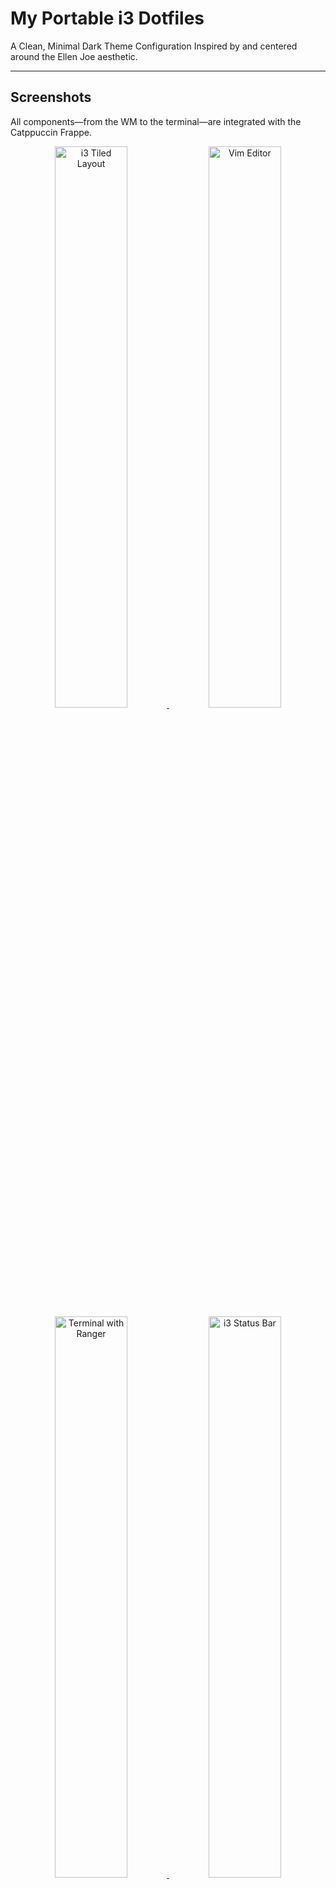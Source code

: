 # My Portable i3 Dotfiles 

A Clean, Minimal Dark Theme Configuration
Inspired by and centered around the Ellen Joe aesthetic.

---
## Screenshots

All components—from the WM to the terminal—are integrated with the Catppuccin Frappe. 

<div align="center">
    
<a href="https://github.com/6aru/i3-EllenJoe/blob/main/assets/Screenshots/Screenshot-20251012T172149.png" target="_blank">
    <img src="https://github.com/6aru/i3-EllenJoe/blob/main/assets/Screenshots/Screenshot-20251012T172149.png" width="48%" alt="i3 Tiled Layout" title="Lockscreen">
</a>
<a href="https://github.com/6aru/i3-EllenJoe/blob/main/assets/Screenshots/Screenshot-20251012T120305.png" target="_blank">
    <img src="https://github.com/6aru/i3-EllenJoe/blob/main/assets/Screenshots/Screenshot-20251012T120305.png" width="48%" alt="Vim Editor" title="i3wm & i3stastus bar">
</a>

<br>

<a href="https://github.com/6aru/i3-EllenJoe/blob/main/assets/Screenshots/Screenshot-20251012T120331.png" target="_blank">
    <img src="https://github.com/6aru/i3-EllenJoe/blob/main/assets/Screenshots/Screenshot-20251012T120331.png" width="48%" alt="Terminal with Ranger" title="dmenu">
</a>
<a href="https://github.com/6aru/i3-EllenJoe/blob/main/assets/Screenshots/Screenshot-20251012T120458.png" target="_blank">
    <img src="https://github.com/6aru/i3-EllenJoe/blob/main/assets/Screenshots/Screenshot-20251012T120458.png" width="48%" alt="i3 Status Bar" title="Lxterminal, Starship, neofetch, ble.sh">
</a>

<a href="https://github.com/6aru/i3-EllenJoe/blob/main/assets/Screenshots/Screenshot-20251012T120531.png" target="_blank">
    <img src="https://github.com/6aru/i3-EllenJoe/blob/main/assets/Screenshots/Screenshot-20251012T120531.png" width="48%" alt="dmenu App Launcher" title="Vim">
</a>
<a href="https://github.com/6aru/i3-EllenJoe/blob/main/assets/Screenshots/Screenshot-20251012T115759.png" target="_blank">
    <img src="https://github.com/6aru/i3-EllenJoe/blob/main/assets/Screenshots/Screenshot-20251012T115759.png" width="48%" alt="Terminal with Starship" title="SuperFile(spf)">
</a>

<br>

<a href="https://github.com/6aru/i3-EllenJoe/blob/main/assets/Screenshots/Screenshot-20251012T115834.png" target="_blank">
    <img src="https://github.com/6aru/i3-EllenJoe/blob/main/assets/Screenshots/Screenshot-20251012T115834.png" width="48%" alt="Ranger File Manager" title="atuin">
</a>
<a href="https://github.com/6aru/i3-EllenJoe/blob/main/assets/Screenshots/Screenshot-20251012T115955.png" target="_blank">
    <img src="https://github.com/6aru/i3-EllenJoe/blob/main/assets/Screenshots/Screenshot-20251012T115955.png" width="48%" alt="Firefox Browser" title="neofetch">
</a>

<a href="https://github.com/6aru/i3-EllenJoe/blob/main/assets/Screenshots/Screenshot-20251012T120105.png" target="_blank">
    <img src="https://github.com/6aru/i3-EllenJoe/blob/main/assets/Screenshots/Screenshot-20251012T120105.png" width="48%" alt="Another Tiled Layout" title="FireFox">
</a>
<a href="https://github.com="6aru/i3-EllenJoe/blob/main/assets/Screenshots/Screenshot-20251012T120710.png" target="_blank">
    <img src="https://github.com/6aru/i3-EllenJoe/blob/main/assets/Screenshots/Screenshot-20251012T120710.png" width="48%" alt="Vim Editor (Code)" title="Lxterminal & firefox">
</a>

<br>

<a href="https://github.com/6aru/i3-EllenJoe/blob/main/assets/Screenshots/Screenshot-20251012T120806.png" target="_blank">
    <img src="https://github.com/6aru/i3-EllenJoe/blob/main/assets/Screenshots/Screenshot-20251012T120806.png" width="48%" alt="Another dmenu View" >
</a>
<a href="https://github.com/6aru/i3-EllenJoe/blob/main/assets/Screenshots/Screenshot-20251012T120206.png" target="_blank">
    <img src="https://github.com/6aru/i3-EllenJoe/blob/main/assets/Screenshots/Screenshot-20251012T120206.png" width="48%" alt="lxterminal" >
</a>
</div>

---

## Configuration Details

| Component | Software/Configuration | Links |
| :--- | :--- | :--- |
| **Window Manager (WM)** | **i3** | [Repository](https://github.com/i3/i3), [Catppuccin Colorscheme](https://github.com/catppuccin/i3) |
| **Status Bar** | **i3Status** | [Repository](https://github.com/i3/i3status), [Config](https://github.com/6aru/i3-EllenJoe/blob/main/i3/i3status.conf) |
| **Compositor** | **picom** | [Repository](https://github.com/yshui/picom) |
| **Terminal Emulator** | **Lxterminal** | [Repository](https://github.com/lxde/lxterminal), [ CatppuccinColorscheme](https://github.com/catppuccin/lxterminal) |
| **Shell Prompt** | **Starship** | [Homepage](https://starship.rs/), [Jetpack Theme](https://starship.rs/presets/jetpack) |
| **File Manager** | **Superfile** | [Repository](https://github.com/yorukot/superfile) |
| **Application Launcher** | **dmenu** | [Repository](https://github.com/stilvoid/dmenu), [Dracula Colorscheme](https://github.com/dracula/dmenu) |
| **Text Editor** | **Vim** | [Repository](https://github.com/vim/vim), [Dracula Colorscheme](https://draculatheme.com/vim) |
| **GTK Theme** | **Dracula** | [Theme Page](https://draculatheme.com/gtk) |

---

## Visuals and Assets

| Asset | Details | Link |
| :--- | :--- | :--- |
| **Wallpaper** | [Ellen Joe](https://github.com/6aru/i3-EllenJoe/blob/main/Wallpaper.jpg) | [Source](https://www.pixiv.net/artworks/127841810) |
| **Font & Icons** | **FiraCode Nerd Font** | [Download Link](https://github.com/ryanoasis/nerd-fonts/releases/download/v3.4.0/FiraCode.zip) |
| **Neofetch** | **BMOfetch** | [Theme](https://github.com/Chick2D/neofetch-themes?tab=readme-ov-file) |

---

## 💻 System Core

My environment is intentionally light and portable, reflecting the spirit of the chosen distribution.

| Category | Detail | Notes |
| :--- | :--- | :--- |
| **Distribution** | [**Puppy Linux Bookworm Pup64**](https://bwpup.puppylinux.com/) | A powerful, lightweight Pup based on Debian 12. |
| **Base System** | Debian 12 (Bookworm) | Ensures broad package compatibility via APT/Synaptic. |
| **Operating Mode** | **Live USB / Frugal Install** | Runs fully in RAM for speed and security. |
| **Storage Medium** | **32GB USB 3.0 Pendrive** | The ultimate portable workspace. |

---


## 🚀 Getting Started

If you want to use or adapt these configurations (dotfiles), here's how you can get started.

> **Note:** These configurations are **highly tailored** to my specific environment and installed packages. They may require significant modification to work correctly on your system.

### 1. Clone the Repository

To download the files, open your terminal and run the following command:

```bash
git clone [https://github.com/6aru/i3wm-Dracula.git](https://github.com/6aru/i3wm-Dracula.git)
